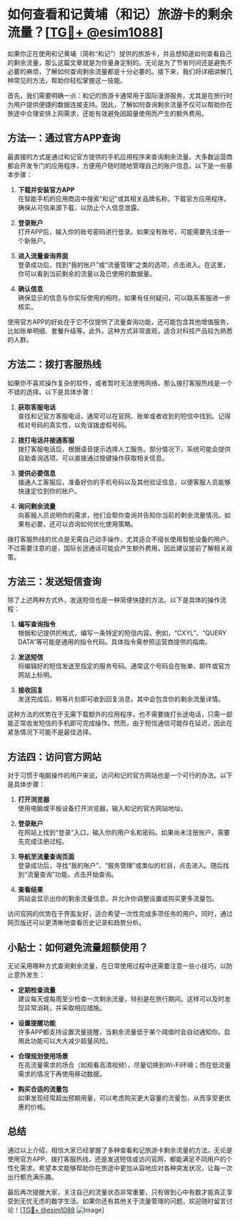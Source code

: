 # 如何查看和记黄埔（和记）旅游卡的剩余流量？[[TG💪+ @esim1088](https://t.me/s/esim1088)]

如果你正在使用和记黄埔（简称“和记”）提供的旅游卡，并且想知道如何查看自己的剩余流量，那么这篇文章就是为你量身定制的。无论是为了节省时间还是避免不必要的麻烦，了解如何查询剩余流量都是十分必要的。接下来，我们将详细讲解几种常见的方法，帮助你轻松掌握这一技能。

首先，我们需要明确一点：和记的旅游卡通常用于国际漫游服务，尤其是在旅行时为用户提供便捷的数据连接支持。因此，了解如何查询剩余流量不仅可以帮助你在旅途中合理安排上网需求，还能有效避免因超量使用而产生的额外费用。

## 方法一：通过官方APP查询

最直接的方式是通过和记官方提供的手机应用程序来查询剩余流量。大多数运营商都会开发专门的应用程序，方便用户随时随地管理自己的账户信息。以下是一些基本步骤：

1. **下载并安装官方APP**  
   在智能手机的应用商店中搜索“和记”或其相关品牌名称，下载官方应用程序。确保从可信来源下载，以防止个人信息泄露。

2. **登录账户**  
   打开APP后，输入你的账号密码进行登录。如果没有账号，可能需要先注册一个新账户。

3. **进入流量查询界面**  
   登录成功后，找到“我的账户”或“流量管理”之类的选项，点击进入。在这里，你可以看到当前剩余的流量以及已使用的数据量。

4. **确认信息**  
   确保显示的信息与你实际使用的相符。如果有任何疑问，可以联系客服进一步核实。

使用官方APP的好处在于它不仅提供了流量查询功能，还可能包含其他增值服务，比如账单明细、套餐升级等。此外，这种方式非常直观，适合对科技产品较为熟悉的人群。

## 方法二：拨打客服热线

如果你不喜欢操作复杂的软件，或者暂时无法使用网络，那么拨打客服热线是一个不错的选择。以下是具体步骤：

1. **获取客服电话**  
   查找和记官方客服电话，通常可以在官网、账单或者收到的短信中找到。记得核对号码的真实性，以免误拨虚假号码。

2. **拨打电话并接通客服**  
   拨打客服电话后，根据语音提示选择人工服务。部分情况下，系统可能会提供自助查询选项，可以直接通过按键操作获取相关信息。

3. **提供必要信息**  
   接通人工客服后，准备好你的手机号码以及其他验证信息，以便客服人员能够快速定位到你的账户。

4. **询问剩余流量**  
   向客服人员说明你的需求，他们会帮你查询并告知你当前的剩余流量情况。如果有必要，还可以咨询如何优化使用策略。

拨打客服热线的优点是无需自己动手操作，尤其适合不擅长使用智能设备的用户。不过需要注意的是，国际长途通话可能会产生额外费用，因此建议提前了解相关政策。

## 方法三：发送短信查询

除了上述两种方式外，发送短信也是一种简便快捷的方法。以下是具体的操作流程：

1. **编写查询指令**  
   根据和记提供的格式，编写一条特定的短信内容。例如，“CXYL”、“QUERY DATA”等可能是通用的指令代码。具体指令需参照运营商提供的指南。

2. **发送短信**  
   将编辑好的短信发送至指定的服务号码。通常这个号码会在账单、邮件或官方网站上标明。

3. **接收回复**  
   发送完成后，稍等片刻即可收到回复消息，其中会包含你的剩余流量详情。

这种方法的优势在于无需下载额外的应用程序，也不需要拨打长途电话，只需一部能正常收发短信的手机即可完成操作。然而，由于短信通信可能存在延迟，因此在紧急情况下可能不是最佳选择。

## 方法四：访问官方网站

对于习惯于电脑操作的用户来说，访问和记的官方网站也是一个可行的办法。以下是具体步骤：

1. **打开浏览器**  
   使用电脑或平板设备打开浏览器，输入和记的官方网站地址。

2. **登录账户**  
   在网站上找到“登录”入口，输入你的用户名和密码。如果尚未注册账户，需要先完成注册过程。

3. **导航至流量查询页面**  
   登录成功后，寻找“我的账户”、“服务管理”或类似的栏目，点击进入。随后找到“流量查询”功能，点击开始查询。

4. **查看结果**  
   网站会显示出你的剩余流量信息，并允许你调整设置或购买更多流量包。

访问官网的优势在于界面友好，适合希望一次性完成多项任务的用户。同时，通过网页版还可以更清晰地查看历史记录和趋势分析。

## 小贴士：如何避免流量超额使用？

无论采用哪种方式查询剩余流量，在日常使用过程中还需要注意一些小技巧，以防止意外发生：

- **定期检查流量**  
  建议每天或每周至少检查一次剩余流量，特别是在旅行期间。这样可以及时发现异常消耗，并采取相应措施。

- **设置提醒功能**  
  许多APP都支持设置流量提醒，当剩余流量低于某个阈值时会自动通知你。启用此功能可以大大减少超量风险。

- **合理规划使用场景**  
  在高流量需求的场合（如观看高清视频），尽量切换到Wi-Fi环境；而在低流量需求的情况下再使用移动数据。

- **购买合适的流量包**  
  如果发现经常超出预期用量，可以考虑购买更大容量的流量包，从而享受更优惠的价格。

## 总结

通过以上介绍，相信大家已经掌握了多种查看和记旅游卡剩余流量的方法。无论是使用官方APP、拨打客服热线，还是发送短信或访问官网，都能满足不同用户的个性化需求。希望本文能够帮助你在旅途中更加从容地应对各种突发状况，让每一次出行都充满乐趣。

最后再次提醒大家，关注自己的流量状态非常重要，只有做到心中有数才能真正享受到无忧无虑的数字生活。如果你还有其他关于流量管理的问题，欢迎随时留言讨论！[[TG💪+ @esim1088](https://t.me/s/esim1088) ![Image](https://i.postimg.cc/4NQfJmqS/Snipaste-2025-05-13-00-14-12.png)]